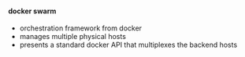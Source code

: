 #### docker swarm

 * orchestration framework from docker
 * manages multiple physical hosts
 * presents a standard docker API that multiplexes the backend hosts